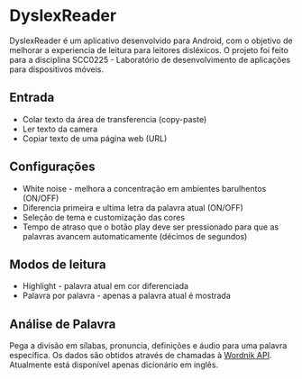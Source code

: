 # DyslexReader

DyslexReader é um aplicativo desenvolvido para Android, com o objetivo de melhorar a experiencia de leitura para leitores disléxicos.
O projeto foi feito para a disciplina SCC0225 - Laboratório de desenvolvimento de aplicações para dispositivos móveis.

## Entrada

* Colar texto da área de transferencia (copy-paste)
* Ler texto da camera
* Copiar texto de uma página web (URL)

## Configurações

* White noise - melhora a concentração em ambientes barulhentos (ON/OFF)
* Diferencia primeira e ultima letra da palavra atual (ON/OFF)
* Seleção de tema e customização das cores
* Tempo de atraso que o botão play deve ser pressionado para que as palavras avancem automaticamente (décimos de segundos)

## Modos de leitura

* Highlight - palavra atual em cor diferenciada
* Palavra por palavra - apenas a palavra atual é mostrada

## Análise de Palavra

Pega a divisão em sílabas, pronuncia, definições e áudio para uma palavra específica.
Os dados são obtidos através de chamadas à [Wordnik API](https://developer.wordnik.com/).
Atualmente está disponível apenas dicionário em inglês.